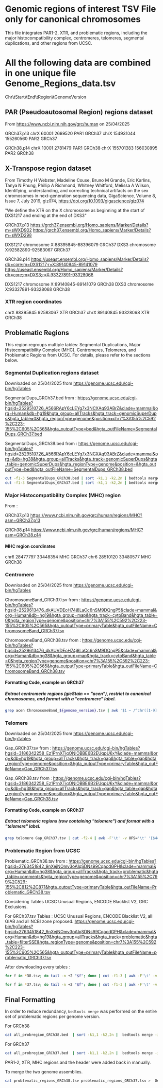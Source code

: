 # Genomic regions of interest TSV File only for canonical chromosomes
This file integrates PAR1-2, XTR, and problematic regions, including the major histocompatibility complex, centromeres, telomeres, segmental duplications, and other regions from UCSC.


# All the following data are combined in one unique file Genome_Regions_data.tsv
Chr\tStart\tEnd\tRegion\tGenomeVersion

## PAR (Pseudoautosomal Region) regions dataset
From https://www.ncbi.nlm.nih.gov/grc/human on 25/04/2025

GRCh37.p13
chrX	60001	2699520	PAR1	GRCh37
chrX	154931044	155260560	PAR2	GRCh37

GRCh38.p14
chrX	10001	2781479	PAR1	GRCh38
chrX	155701383	156030895	PAR2	GRCh38


## X-Transpose region dataset
From Timothy H Webster, Madeline Couse, Bruno M Grande, Eric Karlins, Tanya N Phung, Phillip A Richmond, Whitney Whitford, Melissa A Wilson, Identifying, understanding, and correcting technical artifacts on the sex chromosomes in next-generation sequencing data, GigaScience, Volume 8, Issue 7, July 2019, giz074, https://doi.org/10.1093/gigascience/giz074

"We define the XTR on the X chromosome as beginning at the start of DXS1217 and ending at the end of DXS3"
 
GRCh37.p13
https://grch37.ensembl.org/Homo_sapiens/Marker/Details?m=sWXD902
https://grch37.ensembl.org/Homo_sapiens/Marker/Details?m=sWXD298

DXS1217	chromosome X:88395845-88396079	GRCh37
DXS3	chromosome X:92582890-92583067	GRCh37

GRCh38.p14
https://useast.ensembl.org/Homo_sapiens/Marker/Details?db=core;m=DXS1217;r=X:89140845-89141079
https://useast.ensembl.org/Homo_sapiens/Marker/Details?db=core;m=DXS3;r=X:93327891-93328068

DXS1217	chromosome X:89140845-89141079	GRCh38
DXS3	chromosome X:93327891-93328068	GRCh38

### XTR region coordinates
chrX	88395845	92583067	XTR	GRCh37
chrX	89140845	93328068	XTR	GRCh38


## Problematic Regions

This region regroups multiple tables: Segmental Duplications, Major Histocompatibility Complex (MHC), Centromeres, Telomeres, and Problematic Regions from UCSC.
For details, please refer to the sections below.

### Segmental Duplication regions dataset

Downloaded on 25/04/2025 from https://genome.ucsc.edu/cgi-bin/hgTables

SegmentalDups_GRCh37.bed from :
https://genome.ucsc.edu/cgi-bin/hgTables?hgsid=2529510726_A566RApY6cLEYg7x3NCXAq93ABrZ&clade=mammal&org=Human&db=hg19&hgta_group=allTracks&hgta_track=genomicSuperDups&hgta_table=0&hgta_regionType=genome&position=chr7%3A155%2C592%2C223-155%2C605%2C565&hgta_outputType=bed&hgta_outFileName=SegmentalDups_GRCh37.bed

SegmentalDups_GRCh38.bed from :
https://genome.ucsc.edu/cgi-bin/hgTables?hgsid=2529510726_A566RApY6cLEYg7x3NCXAq93ABrZ&clade=mammal&org=&db=hg38&hgta_group=allTracks&hgta_track=genomicSuperDups&hgta_table=genomicSuperDups&hgta_regionType=genome&position=&hgta_outputType=bed&hgta_outFileName=SegmentalDups_GRCh38.bed

```bash
cut -f1-3 SegmentalDups_GRCh38.bed | sort -k1,1 -k2,2n | bedtools merge -i - | awk 'BEGIN {OFS="\t"} {print $0, "segmentaldup", "GRCh38"}' | awk '$1 ~ /^chr([1-9]|1[0-9]|2[0-2]|X|Y)$/'> merged_SegmentalDups_GRCh38.bed
cut -f1-3 SegmentalDups_GRCh37.bed | sort -k1,1 -k2,2n | bedtools merge -i - | awk 'BEGIN {OFS="\t"} {print $0, "segmentaldup", "GRCh37"}' | awk '$1 ~ /^chr([1-9]|1[0-9]|2[0-2]|X|Y)$/'> merged_SegmentalDups_GRCh37.bed
```


### Major Histocompatibility Complex (MHC) region
From :

GRCh37.p13
https://www.ncbi.nlm.nih.gov/grc/human/regions/MHC?asm=GRCh37.p13

GRCh38.p14
https://www.ncbi.nlm.nih.gov/grc/human/regions/MHC?asm=GRCh38.p14

#### MHC region coordinates
chr6	28477797	33448354	MHC	GRCh37
chr6	28510120	33480577	MHC	GRCh38


### Centromere
Downloaded on 25/04/2025 from https://genome.ucsc.edu/cgi-bin/hgTables

ChromosomeBand_GRCh37.tsv from :
https://genome.ucsc.edu/cgi-bin/hgTables?hgsid=2529613476_dkAUVDEoH74j8LaCc6nSM9DQngP5&clade=mammal&org=Human&db=hg19&hgta_group=map&hgta_track=cytoBand&hgta_table=0&hgta_regionType=genome&position=chr7%3A155%2C592%2C223-155%2C605%2C565&hgta_outputType=primaryTable&hgta_outFileName=ChromosomeBand_GRCh37.tsv


ChromosomeBand_GRCh38.tsv from :
https://genome.ucsc.edu/cgi-bin/hgTables?hgsid=2529613476_dkAUVDEoH74j8LaCc6nSM9DQngP5&clade=mammal&org=Human&db=hg38&hgta_group=map&hgta_track=cytoBand&hgta_table=0&hgta_regionType=genome&position=chr7%3A155%2C592%2C223-155%2C605%2C565&hgta_outputType=primaryTable&hgta_outFileName=ChromosomeBand_GRCh38.tsv

#### Formatting Code, example on GRCh37

##### Extract centromeric regions (gieStain == "acen"), restrict to canonical chromosomes, and format with a "centromere" label.

```bash
grep acen ChromosomeBand_${genome_version}.tsv | awk '$1 ~ /^chr([1-9]|1[0-9]|2[0-2]|X|Y)$/' | cut -f1-3 | bedtools merge -i - | awk -v gv="${genome_version}" 'BEGIN {OFS="\t"} {print $0, "centromere", gv}' > centromere_${genome_version}.tsv
```


### Telomere
Downloaded on 25/04/2025 from https://genome.ucsc.edu/cgi-bin/hgTables

Gap_GRCh37.tsv from :
https://genome.ucsc.edu/cgi-bin/hgTables?hgsid=3186342258_Ez1PrnXTiqONiOBBE6B2EUqpU6xY&clade=mammal&org=&db=hg19&hgta_group=allTracks&hgta_track=gap&hgta_table=gap&hgta_regionType=genome&position=&hgta_outputType=primaryTable&hgta_outFileName=Gap_GRCh37.tsv


Gap_GRCh38.tsv from :
https://genome.ucsc.edu/cgi-bin/hgTables?hgsid=3186342258_Ez1PrnXTiqONiOBBE6B2EUqpU6xY&clade=mammal&org=&db=hg38&hgta_group=allTracks&hgta_track=gap&hgta_table=gap&hgta_regionType=genome&position=&hgta_outputType=primaryTable&hgta_outFileName=Gap_GRCh38.tsv

#### Formatting Code, example on GRCh37

##### Extract telomeric regions (row containing "telomere") and format with a "telomere" label.

```bash
grep telomere Gap_GRCh37.tsv | cut -f2-4 | awk -F'\t' -v OFS='\t' '{$4="telomere"; $5="GRCh37"; print}' > telomere_GRCh37.bed
```



### Problematic Region from UCSC

Problematic_GRCh38.tsv from :
https://genome.ucsc.edu/cgi-bin/hgTables?hgsid=2763451842_9nXejNOmv3oAIqSDNs99CqacdGPH&clade=mammal&org=Human&db=hg38&hgta_group=allTracks&hgta_track=problematic&hgta_table=comments&hgta_regionType=genome&position=chr7%3A155%2C799%2C529-155%2C812%2C871&hgta_outputType=primaryTable&hgta_outFileName=Problematic_GRCh38.tsv

Considering Tables UCSC Unusual Regions, ENCODE Blacklist V2, GRC Exclusions.

For GRCh37.tsv Tables : UCSC Unusual Regions, ENCODE Blacklist V2, all GIAB and all NCBI zone proposed.
https://genome.ucsc.edu/cgi-bin/hgTables?hgsid=2763451842_9nXejNOmv3oAIqSDNs99CqacdGPH&clade=mammal&org=Human&db=hg19&hgta_group=allTracks&hgta_track=problematic&hgta_table=filterSSE&hgta_regionType=genome&position=chr7%3A155%2C592%2C223-155%2C605%2C565&hgta_outputType=primaryTable&hgta_outFileName=problematic_GRCh37.tsv


After downloading every tables :
```bash
for f in *38.tsv; do tail -n +2 "$f"; done | cut -f1-3 | awk -F'\t' -v OFS='\t' '{print $0, "problematic_regions", "GRCh38"}' > Problematic_GRCh38_regions.tsv

for f in *37.tsv; do tail -n +2 "$f"; done | cut -f1-3 | awk -F'\t' -v OFS='\t' '{print $0, "problematic_regions", "GRCh37"}' > Problematic_GRCh37_regions.tsv
```


## Final Formatting

In order to reduce redundancy, `bedtools merge` was performed on the entire set of problematic regions per genome version.

For GRCh38
```bash
cat all_probregion_GRCh38.bed  | sort -k1,1 -k2,2n |  bedtools merge -i - | awk -F'\t' -v OFS='\t' '{$4="problematic_regions"; $5="GRCh38"; print}' > problematic_regions_GRCh38.bed
```

For GRCh37
```bash
cat all_probregion_GRCh37.bed  | sort -k1,1 -k2,2n |  bedtools merge -i - | awk -F'\t' -v OFS='\t' '{$4="problematic_regions"; $5="GRCh38"; print}' > problematic_regions_GRCh37.bed
```

PAR1-2, XTR, MHC regions and the header were added back in manually.

To merge the two genome assemblies.
```bash
cat problematic_regions_GRCh38.tsv problematic_regions_GRCh37.tsv >  Genome_Regions_data.tsv
```


